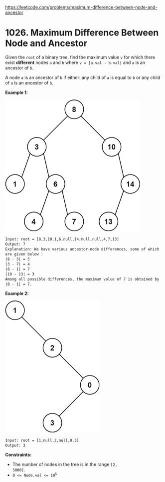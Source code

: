https://leetcode.com/problems/maximum-difference-between-node-and-ancestor
# 1026. Maximum Difference Between Node and Ancestor
Given the <code>root</code> of a binary tree, find the maximum value <code>v</code> for which there exist **different** nodes <code>a</code> and <code>b</code> where <code>v = |a.val - b.val|</code> and <code>a</code> is an ancestor of <code>b</code>.

A node <code>a</code> is an ancestor of <code>b</code> if either: any child of <code>a</code> is equal to <code>b</code>
or any child of <code>a</code> is an ancestor of <code>b</code>.




**Example 1:**

![](/img/2020_11_09_tmp-tree.jpg)
```
Input: root = [8,3,10,1,6,null,14,null,null,4,7,13]
Output: 7
Explanation: We have various ancestor-node differences, some of which are given below :
|8 - 3| = 5
|3 - 7| = 4
|8 - 1| = 7
|10 - 13| = 3
Among all possible differences, the maximum value of 7 is obtained by |8 - 1| = 7.
```
**Example 2:**

![](/img/2020_11_09_tmp-tree-1.jpg)
```
Input: root = [1,null,2,null,0,3]
Output: 3

```



**Constraints:**

* The number of nodes in the tree is in the range <code>[2, 5000]</code>.
* <code>0 <= Node.val <= 10<sup>5</sup></code>
